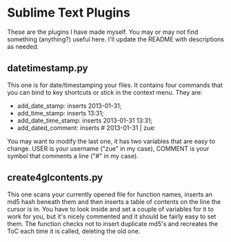 # Sublime Text Plugins

These are the plugins I have made myself. You may or may not find something (anything?) useful here. I'll update the README with descriptions as needed.

## datetimestamp.py
This one is for date/timestamping your files. It contains four commands that you can bind to key shortcuts or stick in the context menu. They are:

- add_date_stamp: inserts 2013-01-31;
- add_time_stamp: inserts 13:31;
- add_date_time_stamp: inserts 2013-01-31 13:31;
- add_dated_comment: inserts # 2013-01-31 | zue: 

You may want to modify the last one, it has two variables that are easy to change. USER is your username ("zue" in my case), COMMENT is your symbol that comments a line ("#" in my case).

## create4glcontents.py
This one scans your currently opened file for function names, inserts an md5 hash beneath them and then inserts a table of contents on the line the cursor is in. You have to look inside and set a couple of variables for it to work for you, but it's nicely commented and it should be fairly easy to set them. The function checks not to insert duplicate md5's and recreates the ToC each time it is called, deleting the old one.
